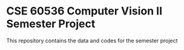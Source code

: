 # CSE 60536 Computer Vision II Semester Project
This repository contains the data and codes for the semester project
